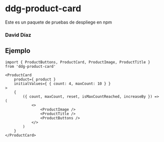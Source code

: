 # ddg-product-card

Este es un paquete de pruebas de despliege en npm

### David Díaz

## Ejemplo
```
import { ProductButtons, ProductCard, ProductImage, ProductTitle } from 'ddg-product-card'
```

```
<ProductCard
    product={ product }
    initialValues={ { count: 4, maxCount: 10 } }
>
    {
        ({ count, maxCount, reset, isMaxCountReached, increaseBy }) => (
            <>
                <ProductImage />
                <ProductTitle />
                <ProductButtons />
            </>
        )
    }
</ProductCard>
```
